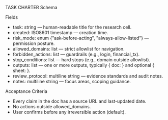 TASK CHARTER Schema

Fields
- task: string — human-readable title for the research cell.
- created: ISO8601 timestamp — creation time.
- risk_mode: enum {"ask-before-acting", "always-allow-listed"} — permission posture.
- allowed_domains: list<string> — strict allowlist for navigation.
- forbidden_actions: list<string> — guardrails (e.g., login, financial_tx).
- stop_conditions: list<string> — hard stops (e.g., domain outside allowlist).
- outputs: list — one or more outputs, typically { doc: <name> } and optional { sheet: <name> }.
- review_protocol: multiline string — evidence standards and audit notes.
- notes: multiline string — focus areas, scoping guidance.

Acceptance Criteria
- Every claim in the doc has a source URL and last-updated date.
- No actions outside allowed_domains.
- User confirms before any irreversible action (default).
